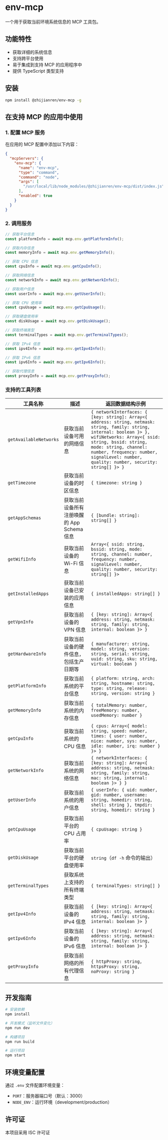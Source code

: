 # env-mcp

一个用于获取当前环境系统信息的 MCP 工具包。

## 功能特性

- 获取详细的系统信息
- 支持跨平台使用
- 易于集成到支持 MCP 的应用程序中
- 提供 TypeScript 类型支持

## 安装

```bash
npm install @zhijianren/env-mcp -g
```

## 在支持 MCP 的应用中使用

### 1. 配置 MCP 服务

在应用的 MCP 配置中添加以下内容：

```json
{
  "mcpServers": {
    "env-mcp": {
      "name": "env-mcp",
      "type": "command",
      "command": "node",
      "args": [
        "/usr/local/lib/node_modules/@zhijianren/env-mcp/dist/index.js"
      ],
      "enabled": true
    }
  }
}
```

### 2. 调用服务

```typescript
// 获取平台信息
const platformInfo = await mcp.env.getPlatformInfo();

// 获取内存信息
const memoryInfo = await mcp.env.getMemoryInfo();

// 获取 CPU 信息
const cpuInfo = await mcp.env.getCpuInfo();

// 获取网络信息
const networkInfo = await mcp.env.getNetworkInfo();

// 获取用户信息
const userInfo = await mcp.env.getUserInfo();

// 获取 CPU 使用率
const cpuUsage = await mcp.env.getCpuUsage();

// 获取硬盘使用率
const diskUsage = await mcp.env.getDiskUsage();

// 获取终端类型
const terminalTypes = await mcp.env.getTerminalTypes();

// 获取 IPv4 信息
const ipv4Info = await mcp.env.getIpv4Info();

// 获取 IPv6 信息
const ipv6Info = await mcp.env.getIpv6Info();

// 获取代理信息
const proxyInfo = await mcp.env.getProxyInfo();
```

### 支持的工具列表

| 工具名称         | 描述                           | 返回数据结构示例                                                                 |
|------------------|--------------------------------|----------------------------------------------------------------------------------|
| `getAvailableNetworks` | 获取当前设备可用的网络信息 | `{ networkInterfaces: { [key: string]: Array<{ address: string, netmask: string, family: string, internal: boolean }> }, wifiNetworks: Array<{ ssid: string, bssid: string, mode: string, channel: number, frequency: number, signalLevel: number, quality: number, security: string[] }> }` |
| `getTimezone`    | 获取当前设备的时区信息         | `{ timezone: string }`                                                           |
| `getAppSchemas`  | 获取当前设备所有注册唤醒的 App Schema 信息 | `{ [bundle: string]: string[] }`                                                 |
| `getWifiInfo`    | 获取当前设备的 Wi-Fi 信息      | `Array<{ ssid: string, bssid: string, mode: string, channel: number, frequency: number, signalLevel: number, quality: number, security: string[] }>` |
| `getInstalledApps` | 获取当前设备已安装的应用信息   | `{ installedApps: string[] }`                                                    |
| `getVpnInfo`     | 获取当前设备的 VPN 信息        | `{ [key: string]: Array<{ address: string, netmask: string, family: string, internal: boolean }> }` |
| `getHardwareInfo` | 获取当前设备的硬件信息，包括生产日期等 | `{ manufacturer: string, model: string, version: string, serial: string, uuid: string, sku: string, virtual: boolean }` |
| `getPlatformInfo` | 获取当前系统的平台信息         | `{ platform: string, arch: string, hostname: string, type: string, release: string, version: string }` |
| `getMemoryInfo`   | 获取当前系统的内存信息         | `{ totalMemory: number, freeMemory: number, usedMemory: number }`                |
| `getCpuInfo`      | 获取当前系统的 CPU 信息        | `{ cpus: Array<{ model: string, speed: number, times: { user: number, nice: number, sys: number, idle: number, irq: number } }> }` |
| `getNetworkInfo`  | 获取当前系统的网络信息         | `{ networkInterfaces: { [key: string]: Array<{ address: string, netmask: string, family: string, mac: string, internal: boolean }> } }` |
| `getUserInfo`     | 获取当前系统的用户信息         | `{ userInfo: { uid: number, gid: number, username: string, homedir: string, shell: string }, tmpdir: string, homedir: string }` |
| `getCpuUsage`     | 获取当前平台的 CPU 占用率      | `{ cpuUsage: string }`                                                           |
| `getDiskUsage`    | 获取当前平台的硬盘使用率       | `string`（`df -h` 命令的输出）                                                   |
| `getTerminalTypes`| 获取系统上支持的所有终端类型   | `{ terminalTypes: string[] }`                                                    |
| `getIpv4Info`     | 获取当前设备的 IPv4 信息       | `{ [key: string]: Array<{ address: string, netmask: string, family: string, internal: boolean }> }` |
| `getIpv6Info`     | 获取当前设备的 IPv6 信息       | `{ [key: string]: Array<{ address: string, netmask: string, family: string, internal: boolean }> }` |
| `getProxyInfo`    | 获取当前网络的所有代理信息     | `{ httpProxy: string, httpsProxy: string, noProxy: string }`                     |

## 开发指南

```bash
# 安装依赖
npm install

# 开发模式（监听文件变化）
npm run dev

# 构建项目
npm run build

# 运行项目
npm start
```

## 环境变量配置

通过 `.env` 文件配置环境变量：

- `PORT`：服务器端口号（默认：3000）
- `NODE_ENV`：运行环境（development/production）

## 许可证

本项目采用 ISC 许可证
